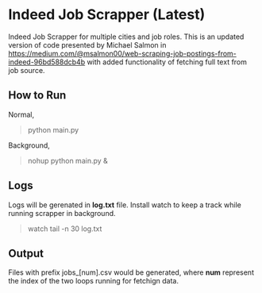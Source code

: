 # Indeed Job Scrapper (Latest)

Indeed Job Scrapper for multiple cities and job roles. This is an updated version of code presented by Michael Salmon in https://medium.com/@msalmon00/web-scraping-job-postings-from-indeed-96bd588dcb4b with added functionality of fetching full text from job source.

## How to Run

Normal, 

> python main.py

Background, 

> nohup python main.py &

## Logs

Logs will be gerenated in **log.txt** file. Install watch to keep a track while running scrapper in background.

> watch tail -n 30 log.txt

## Output

Files with prefix jobs_[num].csv would be generated, where **num** represent the index of the two loops running for fetchign data.
